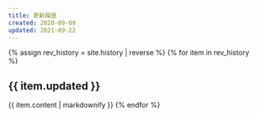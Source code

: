 ```yaml
---
title: 更新履歴
created: 2020-09-09
updated: 2021-09-22
---
```

{% assign rev_history = site.history | reverse %}
{% for item in rev_history %}
## <a name="{{ item.updated }}">{{ item.updated }}</a>
{{ item.content | markdownify }}
{% endfor %}
